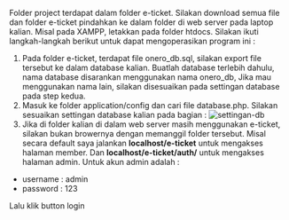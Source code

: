 Folder project terdapat dalam folder e-ticket. Silakan download semua file dan folder e-ticket pindahkan ke dalam folder di web server pada laptop kalian. Misal pada XAMPP, letakkan pada folder htdocs. Silakan ikuti langkah-langkah berikut untuk dapat mengoperasikan program ini :

  1. Pada folder e-ticket, terdapat file onero_db.sql, silakan export file tersebut ke dalam database kalian. Buatlah database terlebih dahulu, nama database disarankan menggunakan nama onero_db, Jika mau menggunakan nama lain, silakan disesuaikan pada settingan database pada step kedua.
  2. Masuk ke folder application/config dan cari file database.php. Silakan sesuaikan settingan database kalian pada bagian :
  ![settingan-db](https://user-images.githubusercontent.com/71543528/93705620-dcde6180-fb48-11ea-8b0b-e8f4b5efd62c.PNG)
  3. Jika di folder kalian di dalam web server masih menggunakan e-ticket, silakan bukan browernya dengan memanggil folder tersebut. Misal secara default saya jalankan **localhost/e-ticket** untuk mengakses halaman member. Dan **localhost/e-ticket/auth/** untuk mengakses halaman admin. Untuk akun admin adalah :

  * username : admin
  * password : 123
  
  Lalu klik button login
